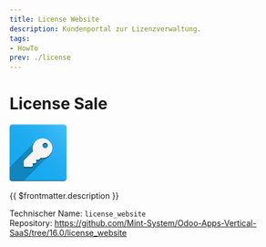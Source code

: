 ```yaml
---
title: License Website
description: Kundenportal zur Lizenzverwaltung.
tags:
- HowTo
prev: ./license
---
```

# License Sale
![odoo_icons_license](assets/odoo_icons_license.png)

{{ $frontmatter.description }}

Technischer Name: `license_website`\
Repository: <https://github.com/Mint-System/Odoo-Apps-Vertical-SaaS/tree/16.0/license_website>
